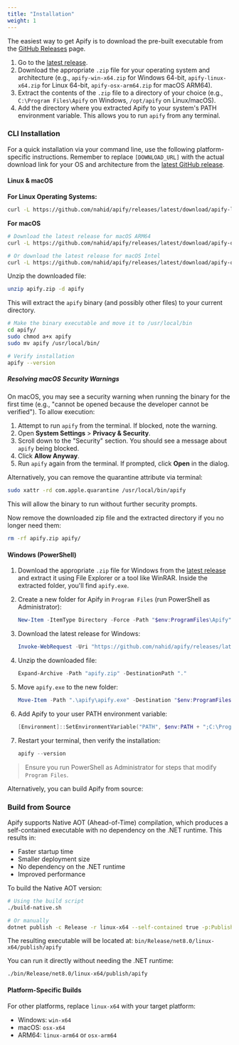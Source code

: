 ```yaml
---
title: "Installation"
weight: 1
---
```


The easiest way to get Apify is to download the pre-built executable from the [GitHub Releases](https://github.com/nahid/apify/releases) page.

1.  Go to the [latest release](https://github.com/nahid/apify/releases/latest).
2.  Download the appropriate `.zip` file for your operating system and architecture (e.g., `apify-win-x64.zip` for Windows 64-bit, `apify-linux-x64.zip` for Linux 64-bit, `apify-osx-arm64.zip` for macOS ARM64).
3.  Extract the contents of the `.zip` file to a directory of your choice (e.g., `C:\Program Files\Apify` on Windows, `/opt/apify` on Linux/macOS).
4.  Add the directory where you extracted Apify to your system's PATH environment variable. This allows you to run `apify` from any terminal.

### CLI Installation

For a quick installation via your command line, use the following platform-specific instructions. Remember to replace `[DOWNLOAD_URL]` with the actual download link for your OS and architecture from the [latest GitHub release](https://github.com/nahid/apify/releases/latest).

#### Linux & macOS

**For Linux Operating Systems:**

```bash
curl -L https://github.com/nahid/apify/releases/latest/download/apify-linux-x64.zip -o apify.zip

```

**For macOS**

```bash
# Download the latest release for macOS ARM64
curl -L https://github.com/nahid/apify/releases/latest/download/apify-osx-arm64.zip -o apify.zip

# Or download the latest release for macOS Intel
curl -L https://github.com/nahid/apify/releases/latest/download/apify-osx-x64.zip -o apify.zip
```

Unzip the downloaded file:

```bash
unzip apify.zip -d apify
```

This will extract the `apify` binary (and possibly other files) to your current directory.

```bash
# Make the binary executable and move it to /usr/local/bin
cd apify/
sudo chmod a+x apify
sudo mv apify /usr/local/bin/
```

```bash
# Verify installation
apify --version
```

##### Resolving macOS Security Warnings

On macOS, you may see a security warning when running the binary for the first time (e.g., "cannot be opened because the developer cannot be verified"). To allow execution:

1. Attempt to run `apify` from the terminal. If blocked, note the warning.
2. Open **System Settings** > **Privacy & Security**.
3. Scroll down to the "Security" section. You should see a message about `apify` being blocked.
4. Click **Allow Anyway**.
5. Run `apify` again from the terminal. If prompted, click **Open** in the dialog.

Alternatively, you can remove the quarantine attribute via terminal:

```bash
sudo xattr -rd com.apple.quarantine /usr/local/bin/apify
```

This will allow the binary to run without further security prompts.

Now remove the downloaded zip file and the extracted directory if you no longer need them:

```bash
rm -rf apify.zip apify/
```

#### Windows (PowerShell)

1. Download the appropriate `.zip` file for Windows from the [latest release](https://github.com/nahid/apify/releases/latest) and extract it using File Explorer or a tool like WinRAR. Inside the extracted folder, you'll find `apify.exe`.

2. Create a new folder for Apify in `Program Files` (run PowerShell as Administrator):

   ```powershell
   New-Item -ItemType Directory -Force -Path "$env:ProgramFiles\Apify"
   ```

3. Download the latest release for Windows:

   ```powershell
   Invoke-WebRequest -Uri "https://github.com/nahid/apify/releases/latest/download/apify-win-x64.zip" -OutFile "apify.zip"
   ```

4. Unzip the downloaded file:

   ```powershell
   Expand-Archive -Path "apify.zip" -DestinationPath "."
   ```

5. Move `apify.exe` to the new folder:

   ```powershell
   Move-Item -Path ".\apify\apify.exe" -Destination "$env:ProgramFiles\Apify" -Force
   ```

6. Add Apify to your user PATH environment variable:

   ```powershell
   [Environment]::SetEnvironmentVariable("PATH", $env:PATH + ";C:\Program Files\Apify", "User")
   ```

7. Restart your terminal, then verify the installation:

   ```powershell
   apify --version
   ```

> Ensure you run PowerShell as Administrator for steps that modify `Program Files`.

Alternatively, you can build Apify from source:

### Build from Source

Apify supports Native AOT (Ahead-of-Time) compilation, which produces a self-contained executable with no dependency on the .NET runtime. This results in:

- Faster startup time
- Smaller deployment size
- No dependency on the .NET runtime
- Improved performance

To build the Native AOT version:

```bash
# Using the build script
./build-native.sh

# Or manually
dotnet publish -c Release -r linux-x64 --self-contained true -p:PublishAot=true
```

The resulting executable will be located at:
`bin/Release/net8.0/linux-x64/publish/apify`

You can run it directly without needing the .NET runtime:

```bash
./bin/Release/net8.0/linux-x64/publish/apify
```

#### Platform-Specific Builds

For other platforms, replace `linux-x64` with your target platform:

- Windows: `win-x64`
- macOS: `osx-x64`
- ARM64: `linux-arm64` or `osx-arm64`
